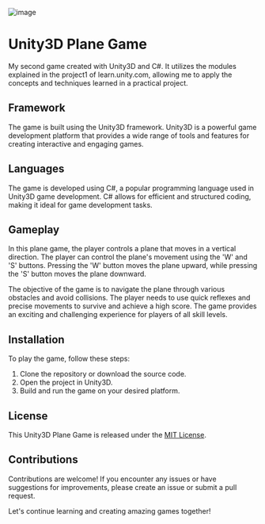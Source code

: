 ![image](https://github.com/Sayanabha/Sample-Game-2/assets/30752262/ead5922b-6b4a-44da-9038-6d7e35a610cb)
<h1>Unity3D Plane Game</h1>

<p>
  My second game created with Unity3D and C#. It utilizes the modules explained in the project1 of learn.unity.com, allowing me to apply the concepts and techniques learned in a practical project.
</p>

<h2>Framework</h2>

<p>
  The game is built using the Unity3D framework. Unity3D is a powerful game development platform that provides a wide range of tools and features for creating interactive and engaging games.
</p>

<h2>Languages</h2>

<p>
  The game is developed using C#, a popular programming language used in Unity3D game development. C# allows for efficient and structured coding, making it ideal for game development tasks.
</p>

<h2>Gameplay</h2>

<p>
  In this plane game, the player controls a plane that moves in a vertical direction.
  The player can control the plane's movement using the 'W' and 'S' buttons. Pressing the 'W' button moves the plane upward, while pressing the 'S' button moves the plane downward.
</p>

<p>
  The objective of the game is to navigate the plane through various obstacles and avoid collisions.
  The player needs to use quick reflexes and precise movements to survive and achieve a high score. The game provides an exciting and challenging experience for players of all skill levels.
</p>

<h2>Installation</h2>

<p>
  To play the game, follow these steps:
</p>

<ol>
  <li>Clone the repository or download the source code.</li>
  <li>Open the project in Unity3D.</li>
  <li>Build and run the game on your desired platform.</li>
</ol>

<h2>License</h2>

<p>
  This Unity3D Plane Game is released under the <a href="LICENSE">MIT License</a>.
</p>

<h2>Contributions</h2>

<p>
  Contributions are welcome! If you encounter any issues or have suggestions for improvements, please create an issue or submit a pull request.
</p>

<p>
  Let's continue learning and creating amazing games together!
</p>
